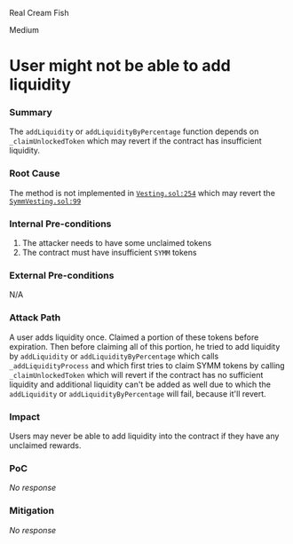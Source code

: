 Real Cream Fish

Medium

# User might not be able to add liquidity

### Summary

The `addLiquidity` or `addLiquidityByPercentage` function depends on `_claimUnlockedToken` which may revert if the contract has insufficient liquidity.

### Root Cause

The method is not implemented in [`Vesting.sol:254`](https://github.com/SYMM-IO/token/blob/main/contracts/vesting/Vesting.sol#L254) which may revert the [`SymmVesting.sol:99`](https://github.com/SYMM-IO/token/blob/main/contracts/vesting/SymmVesting.sol#L99)

### Internal Pre-conditions

1. The attacker needs to have some unclaimed tokens
2. The contract must have insufficient `SYMM` tokens

### External Pre-conditions

N/A

### Attack Path

A user adds liquidity once. Claimed a portion of these tokens before expiration. Then before claiming all of this portion, he tried to add liquidity by `addLiquidity` or `addLiquidityByPercentage` which calls `_addLiquidityProcess` and which first tries to claim SYMM tokens by calling `_claimUnlockedToken` which will revert if the contract has no sufficient liquidity and additional liquidity can't be added as well due to which the  `addLiquidity` or `addLiquidityByPercentage` will fail, because it'll revert.

### Impact

Users may never be able to add liquidity into the contract if they have any unclaimed rewards.

### PoC

_No response_

### Mitigation

_No response_